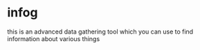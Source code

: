 # infog
 this is an advanced data gathering tool which you can use to find information about various things
